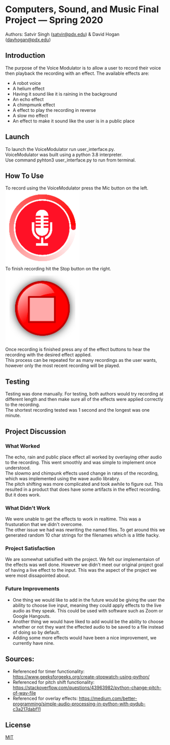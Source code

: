 # Computers, Sound, and Music Final Project — Spring 2020

Authors: Satvir Singh (satvir@pdx.edu) & David Hogan (davhogan@pdx.edu)

## Introduction
The purpose of the Voice Modulator is to allow a user to record their voice then playback the recording with an effect.
The available effects are: 
  * A robot voice
  * A helium effect
  * Having it sound like it is raining in the background
  * An echo effect
  * A chimpmunk effect
  * A effect to play the recording in reverse
  * A slow mo effect
  * An effect to make it sound like the user is in a public place
  
## Launch
To launch the VoiceModulator run user_interface.py.  
VoiceModulator was built using a python 3.8 interpreter.  
Use command pyhton3 user_interface.py to run from terminal.  

## How To Use
To record using the VoiceModulator press the Mic button on the left.   
![Image](https://github.com/SatvirSinghPDX/VoiceModulator/blob/master/mic.png?raw=true)   
To finish recording hit the Stop button on the right.  
![Image](https://github.com/SatvirSinghPDX/VoiceModulator/blob/master/stop.png?raw=true)  
Once recording is finished press any of the effect buttons to hear the recording with the desired effect applied.  
This process can be repeated for as many recordings as the user wants, however only the most recent recording will be played.  
  
## Testing
Testing was done manually. For testing, both authors would try recording at different length and then make sure all of the effects were applied correctly to the recording.  
The shortest recording tested was 1 second and the longest was one minute.  
## Project Discussion
### What Worked
The echo, rain and public place effect all worked by overlaying other audio to the recording. This went smoothly and was simple to implement once understood.  
The slowmo and chimpunk effects used change in rates of the recording, which was implemented using the wave audio librabry.  
The pitch shifting was more complicated and took awhile to figure out. This resulted in a product that does have some artifacts in the effect recording. But it does work.  
### What Didn't Work
We were unable to get the effects to work in realtime. This was a frusturation that we didn't overcome.  
The other issue we had was rewriting the named files. To get around this we generated random 10 char strings for the filenames which is a little hacky.
### Project Satisfaction
We are somewhat satisified with the project. We felt our implementaion of the effects was well done. However we didn't meet our original project goal of having a live effect to the input. This was the aspect of the project we were most dissapointed about.
### Future Improvements
  - One thing we would like to add in the future would be giving the user the ability to choose live input, meaning they could apply effects to the live audio as they speak. This could be used with software such as Zoom or Google Hangouts.
  - Another thing we would have liked to add would be the ability to choose whether or not they want the effected audio to be saved to a file instead of doing so by default.
  - Adding some more effects would have been a nice improvement, we currently have nine.
## Sources:
  - Referenced for timer functionality: https://www.geeksforgeeks.org/create-stopwatch-using-python/  
  - Referenced for pitch shift functionality: https://stackoverflow.com/questions/43963982/python-change-pitch-of-wav-file  
  - Referenced for overlay effects: https://medium.com/better-programming/simple-audio-processing-in-python-with-pydub-c3a217dabf11
  
## License
[MIT](https://choosealicense.com/licenses/mit/)
